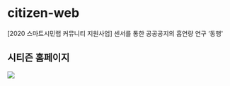 # citizen-web

[2020 스마트시민랩 커뮤니티 지원사업] 센서를 통한 공공공지의 흡연량 연구 ‘동행'


## 시티즌 홈페이지

<img src="https://user-images.githubusercontent.com/48253786/101436471-916e6f00-3951-11eb-8ccd-7cdf8bff92d7.png">